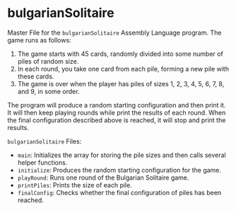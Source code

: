 # bulgarianSolitaire

Master File for the `bulgarianSolitaire` Assembly Language program. The game runs as follows:
1. The game starts with 45 cards, randomly divided into some number of piles of random size.
2. In each round, you take one card from each pile, forming a new pile with these cards.
3. The game is over when the player has piles of sizes 1, 2, 3, 4, 5, 6, 7, 8, and 9, in some order.

The program will produce a random starting configuration and then print it. It will then keep playing rounds while print the results of each round. When the final configuration described above is reached, it will stop and print the results.

`bulgarianSolitaire` Files:
- `main`: Initializes the array for storing the pile sizes and then calls several helper functions.
- `initialize`: Produces the random starting configuration for the game.
- `playRound`: Runs one round of the Bulgarian Solitaire game.
- `printPiles`: Prints the size of each pile.
- `finalConfig`: Checks whether the final configuration of piles has been reached.

